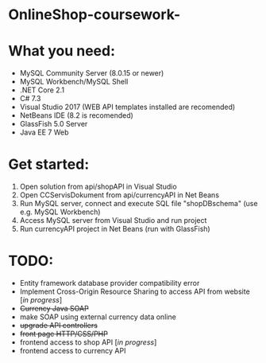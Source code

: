 # OnlineShop-coursework-

# What you need:
- MySQL Community Server (8.0.15 or newer)<br/>
- MySQL Workbench/MySQL Shell<br/>
- .NET Core 2.1<br/>
- C# 7.3<br/>
- Visual Studio 2017 (WEB API templates installed are recomended)<br/>
- NetBeans IDE (8.2 is recomended)<br/>
- GlassFish 5.0 Server
- Java EE 7 Web

# Get started:
1) Open solution from api/shopAPI in Visual Studio
2) Open CCServisDokument from api/currencyAPI in Net Beans
3) Run MySQL server, connect and execute SQL file "shopDBschema" (use e.g. MySQL Workbench)
4) Access MySQL server from Visual Studio and run project
5) Run currencyAPI project in Net Beans (run with GlassFish)

# TODO:
- Entity framework database provider compatibility error<br/>
- Implement Cross-Origin Resource Sharing to access API from website [*in progress*]<br/>
- ~~Currency Java SOAP~~<br/>
- make SOAP using external currency data online<br/>
- ~~upgrade API controllers~~<br/>
- ~~front page HTTP/CSS/PHP~~<br/>
- frontend access to shop API [*in progress*]<br/>
- frontend access to currency API</br>
